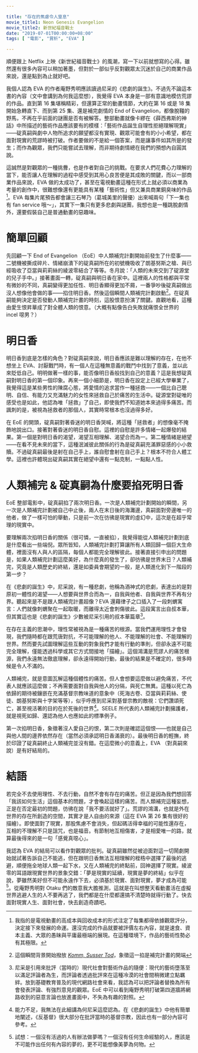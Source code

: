 ```yaml
---

title: "存在的焦慮令人窒息"
movie_title1: Neon Genesis Evangelion
movie_title2: 新世紀福音戰士
date: "2019-07-01T00:00:00+08:00"
tags: [ "電影", "賞析", "EVA" ]

---
```


順便跟上 Netflix 上映《新世紀福音戰士》的風潮，寫一下以前就想寫的心得。雖然還有很多內容可以稍加著墨，但對於一部似乎反對觀眾太沉迷於自己的商業作品來說，還是點到為止就好吧。

我個人認為 EVA 的作者庵野秀明應該讀過尼采的《悲劇的誕生》。不過先不論這本書的內容（文中會講到為何我這麼想），我覺得 EVA 本身是一部有意識地模仿荒謬的作品。直到第 16 集堪稱精彩，但還算正常的動畫情節，大約在第 16 或是 18 集開始急轉直下、而到第 25 集、還是補完劇情的 End of Evangelion，都像脫韁的野馬，不再在乎前面的謎團是否有被解答。整部動畫就像卡繆在《薛西弗斯的神話》中所描述的藝術作品應該要有的模樣：「藝術作品誕生自理性拒絕理解現實」——碇真嗣與劇中人物所追求的願望都沒有實現、觀眾可能會有的小小希望，都在面對現實的荒謬時被打破。作者要做的不是給一個答案，而是讓事件如其所是的發生；而作為觀眾，我們只能嘗試去理解，而非期待劇情總在我們的預想內自圓其說。

這誠然是對觀眾的一種挑釁，也是作者對自己的挑戰。在要求人們花費心力理解的當下，能否讓人在理解的過程中感受到其用心良苦便是其成敗的關鍵，而以一部商業作品來說，EVA 做的太成功了，甚至在電視動畫這種在形式上就必須以商業為考量的創作中，很難想像還有更能具有某種「藝術性」但又兼具商業銅臭味的作品[^0]。EVA 每集片尾預告都會讓三石琴乃（葛城美里的聲優）出來喊兩句「下一集也有 fan service 哦～」，其實下一集只有更多悲劇與謎團，我想也是一種跳脫劇情外，還要假裝自己是普通動畫的惡趣味。

# 簡單回顧

先回顧一下 End of Evangelion （EoE）中人類補完計劃開始前發生了什麼事——二號機被撕成碎片、情緒崩潰下的碇真嗣所在的初號機吸收了朗基努斯之槍、與已經吸收了亞當與莉莉絲的綾波零結合了等等。冬月說：「人類的未來交到了碇源堂的兒子手中。」接著畫面一轉，碇真嗣與明日香在家中。這裡兩人的性格都與平常有微妙的不同，真嗣變得更加任性、明日香顯得更加不屑，一番爭吵後碇真嗣做出沒人想像他會做的事——掐住明日香。然後這個瞬間人類補完計劃啟動[^1]。在碇真嗣能夠決定是否發動人類補完計畫的時刻，這股恨意扮演了關鍵。直觀地看，這種由愛生恨昇華成了對全體人類的恨意。（大概有點像告白失敗就痛恨全世界的 incel 噁男？）

# 明日香

明日香到底是怎樣的角色？對碇真嗣來說，明日香應該是難以理解的存在，在他不想坐上 EVA、討厭戰鬥時，有一個人在這種無意義的戰鬥中找到了意義，並以此來貶低自己。明明做著一樣的事，能否像明日香般找到自己的意義？這是我想碇真嗣對明日香的第一個印象。再來一個小細節是，明日香在設定上已經大學畢業了，我覺得這是某些男性的陳腐心態，將愛情的追求當作一種拯救——一個比自己聰明、自信、有能力又充滿魅力的女性來拯救自己於痛苦的生活中。碇源堂對碇唯的感受也是如此，他認為唯「拯救」了自己，即使我們不知道她本來過得多痛苦。而諷刺的是，被視為拯救者的那個人，其實時常根本也沒過得多好。

在 EoE 的開頭，碇真嗣對著昏迷的明日香哭喊，將這種「拯救者」的想像毫不掩飾地說出口。接著對著昏迷的明日香自慰。這裡的自慰是許多情緒一起爆發的結果。第一個是對明日香的渴望，渴望互相理解、渴望合而為一。第二種情緒是絕望——在看不見未來的當下，這種泯滅彼此關係的行為是碇真嗣充滿罪惡感的小小救贖。不過碇真嗣最後是射在自己手上，誰自慰會射在自己手上？根本不符合人體工學。這裡也許體現出碇真嗣其實在絕望中還有一點克制，一點點人性。

# 人類補完 & 碇真嗣為什麼要掐死明日香

EoE 整部電影中，碇真嗣掐了兩次明日香。一次是人類補完計劃開始的瞬間，另一次是人類補完計劃被自己中止後，兩人在末日後的海灘邊，真嗣面對旁邊唯一的他者，做了一樣可怕的舉動，只是前一次在彷彿是現實的虛幻中，這次是在超乎常理的現實中。

要理解兩次掐明日香的關係（很可憐，一直被掐），我覺得能從人類補完計劃到底是什麼看出一些端倪。眾所皆知，人類補完計劃打算讓所有人類回歸一個巨大生命體，裡面沒有人與人的區隔，每個人都能完全理解彼此。接著直接引申出的問題是，如果人類補完計劃這麼美好，為什麼真的發生了，卻彷彿是世界末日？人類補完，究竟是人類歷史的終結，還是如委員會期望的一般，是人類進化到下一階段的第一步？

在《悲劇的誕生》中，尼采說，有一種悲劇，他稱為酒神式的悲劇，表達出的是對原初一體性的渴望——人想要與世界合而為一，自我與他者、自我與世界不再有分界。聽起來是不是跟人類補完計畫超像？EVA 還藉律子之口插入了一段刺蝟寓言：人們就像刺蝟聚在一起取暖，而離得太近會刺傷彼此。這段寓言出自叔本華，但其實這也是《悲劇的誕生》少數被尼采引用的叔本華篇章[^2]。

在存在主義的思潮中，理性常被視為是一種痛苦的根源。當我們運用理性才會發現，我們隨時都在跟荒唐對抗，不可能理解的他人、不能理解的社會、不能理解的世界。然而要先試圖理解這些互動的對象我們才能有行動的準則，但卻永遠不可能完全理解，僅能透過科學或其它方式間接地「描繪」。這個鴻溝是荒謬人的痛苦根源，我們永遠無法徹底理解，卻永遠得開始行動，最後的結果是不確定的，很多時候是令人不滿的。

人類補完，就是意圖瓦解這種個體性的痛苦。但人會想要這麼做以避免痛苦，不代表人就應該這麼做；不再需要面對自我與他人的分隔，與死亡無異。這種以死亡為依歸的期待被鑲嵌在充滿基督宗教味道的意象中（死海古卷、亞當與莉莉絲、使徒、朗基努斯與十字架等等），似乎呼應到尼采對基督宗教的敵視：它們讚頌死亡，甚至視活著的目的在於死後的世界[^3]。SEELE 所代表的人類補完計劃擁護者，就是視死如歸、還認為他人也應如此的標準例子。

第一次掐明日香，象徵著沒人愛自己的恨，第二次則是確認這個恨——也就是自己與他人間的邊界依然存在（當然必須承認明日香滿衰的）。最後明日香的輕撫，終於印證了碇真嗣終止人類補完並沒有錯。在這麼微小的意義上，EVA （對真嗣來說）是有好結局的。

# 結語

若完全不去使用理性、不去行動，自然不會有存在的痛苦。但正是因為我們想回答「我該如何生活」這個基本的問題，才會喚起這樣的痛苦。而人類補完這種妄想，正是在否定最初的問題，彷彿在說「我不要活就好了」。荒謬的鴻溝，也就是外在世界的存在所創造的空間，其實才是人自由的來源（這在 EVA 第 26 集有很好的描繪）。即使面對了現實，那股焦慮不會消失，但起碼活得幸福的可能性還存在，互相的不理解不只是詛咒，也是福音。有節制地互相傷害，才是相愛唯一的路，就算最後得來的是一句「感覺真噁心」。

我認為 EVA 的結局可以看作對觀眾的批判。碇真嗣雖然從被迫面對這一切鬧劇開始就試著告訴自己不能逃，但在跟明日香無法互相理解的桎梏中選擇了最後的逃避，順便拖全地球人類一起下水，又在人類補完的終點前，回神選擇了現實。綾波零的耳語跟現實世界的景象交錯：「夢是現實的延續，現實是夢的終結」似乎在說，夢雖然美好但不可能永遠作下去，必須基於現實、面對現實，夢才成為可能[^4]。從庵野秀明對 Otaku 們的敵意我大膽推測，這就是在叫想整天看動畫活在虛擬世界逃避人生的人不要再逃了，我們都是在什麼都還搞不清楚時就得行動了。快去面對現實人生、面對社會，快去創造奇蹟吧。

[^0]: 我指的是電視動畫的高成本與回收成本的形式注定了每集都得依據觀眾評分，決定接下來發展的命運。還沒完成的作品就要被評價左右內容，就是速食、資本主義、大眾的愚昧與平庸最極端的展現。在這種環境下，作品的藝術性勢必有其極限。
[^1]: 這個瞬間背景開始撥放 [*Komm, Susser Tod*](https://www.youtube.com/watch?v=oIscL-Bjsq4)，象徵這一掐是補完計畫的開端
[^2]:尼采是引用來批評（當時的）現代社會對藝術作品的隨便：現代的藝術墮落至以滿足評論者為生，而評論者透過批評來在這種冷漠的社會間稍微建立點羈絆。放到基礎教育普及的現代網路社會來看，我認為可以把評論者替換為所有會發表評論、有強烈意見的觀眾。EoE 中可以看到庵野秀明打破第四道牆將網路收到的惡意言論也放進畫面中，不失為有趣的對照。
[^3]: 能力不足，我無法在此細講為何尼采這麼認為。在《悲劇的誕生》中他有簡單地闡述，《反基督》很大部分在批評當時的基督宗教，因此也有一部分內容可參考。
[^4]: 試想：一個沒有活過的人有辦法做夢嗎？一個沒有任何生命經驗的人，應該是不可能作出任何有內容的夢的，更不可能想像美夢為何物。
